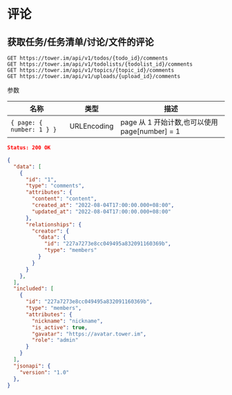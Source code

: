 # 评论

## 获取任务/任务清单/讨论/文件的评论

```
GET https://tower.im/api/v1/todos/{todo_id}/comments
GET https://tower.im/api/v1/todolists/{todolist_id}/comments
GET https://tower.im/api/v1/topics/{topic_id}/comments
GET https://tower.im/api/v1/uploads/{upload_id}/comments
```

参数

| 名称                      | 类型        | 描述               |
| ------------------------- | ----------- | ------------------ |
| `{ page: { number: 1 } }` | URLEncoding | page 从 1 开始计数,也可以使用 page[number] = 1 |

```json
Status: 200 OK

{
  "data": [
    {
      "id": "1",
      "type": "comments",
      "attributes": {
        "content": "content",
        "created_at": "2022-08-04T17:00:00.000+08:00",
        "updated_at": "2022-08-04T17:00:00.000+08:00"
      },
      "relationships": {
        "creator": {
          "data": {
            "id": "227a7273e8cc049495a832091160369b",
            "type": "members"
          }
        }
      }
    },
  ],
  "included": [
    {
      "id": "227a7273e8cc049495a832091160369b",
      "type": "members",
      "attributes": {
        "nickname": "nickname",
        "is_active": true,
        "gavatar": "https://avatar.tower.im",
        "role": "admin"
      }
    }
  ],
  "jsonapi": {
    "version": "1.0"
  },
}
```
